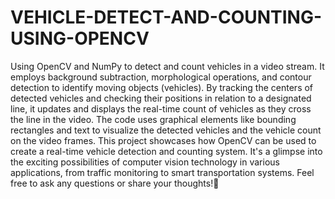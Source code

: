 # VEHICLE-DETECT-AND-COUNTING-USING-OPENCV
Using OpenCV and NumPy to detect and count vehicles in a video stream. It employs background subtraction, morphological operations, and contour detection to identify moving objects (vehicles). By tracking the centers of detected vehicles and checking their positions in relation to a designated line, it updates and displays the real-time count of vehicles as they cross the line in the video. The code uses graphical elements like bounding rectangles and text to visualize the detected vehicles and the vehicle count on the video frames.
This project showcases how OpenCV can be used to create a real-time vehicle detection and counting system. It's a glimpse into the exciting possibilities of computer vision technology in various applications, from traffic monitoring to smart transportation systems. Feel free to ask any questions or share your thoughts!🌟 

